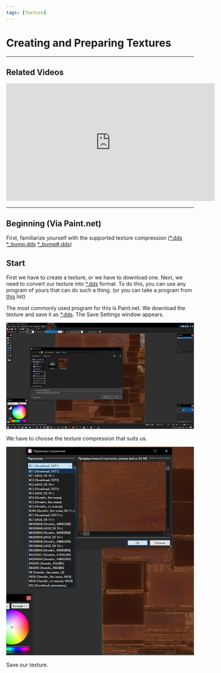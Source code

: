 ```yaml
---
tags: [Texture]
---
```


# Creating and Preparing Textures

___

## Related Videos

<iframe width="560" height="315" src="https://www.youtube.com/embed/HwTYYH5zLjo?start=418" title="YouTube video player" frameborder="0" allow="accelerometer; autoplay; clipboard-write; encrypted-media; gyroscope; picture-in-picture; web-share" allowfullscreen></iframe>

___

## Beginning (Via Paint.net)

First, familiarize yourself with the supported texture compression ([*.dds](../../references/file-formats/textures/dds.md) [*_bump.dds](../../references/file-formats/textures/bump.md) [*_bump#.dds](../../references/file-formats/textures/bump_hash.md))

## Start

First we have to create a texture, or we have to download one.
Next, we need to convert our texture into [*.dds](../../references/file-formats/textures/dds.md) format.
To do this, you can use any program of yours that can do such a thing. (or you can take a program from [this](../../modding-tools/README.md) list)

The most commonly used program for this is Paint.net. We download the texture and save it as [*.dds](../../references/file-formats/textures/dds.md).
The Save Settings window appears.

![save-texture](assets/images/save-texture.png)

We have to choose the texture compression that suits us.

![select-compressions](assets/images/compressions.png)

Save our texture.

